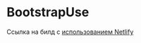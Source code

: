 # BootstrapUse

Ссылка на билд с [использованием Netlify](https://lucky-piroshki-86679d.netlify.app/)